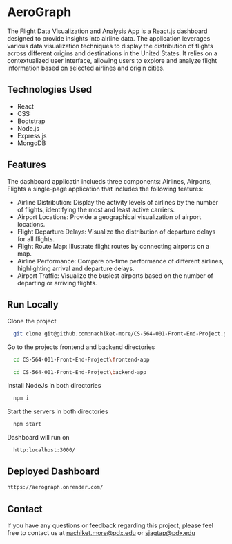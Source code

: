 
# AeroGraph

The Flight Data Visualization and Analysis App is a React.js dashboard designed to provide insights into airline data. The application leverages various data visualization techniques to display the distribution of flights across different origins and destinations in the United States. It relies on a contextualized user interface, allowing users to explore and analyze flight information based on selected airlines and origin cities.

## Technologies Used

 - React
 - CSS
 - Bootstrap
 - Node.js
 - Express.js
 - MongoDB


## Features
The dashboard applicatin inclueds three components: Airlines, Airports, Flights a single-page application that includes the following features:

- Airline Distribution: Display the activity levels of airlines by the number of flights, identifying the most and least active carriers.
- Airport Locations: Provide a geographical visualization of airport locations.
- Flight Departure Delays: Visualize the distribution of departure delays for all flights.
- Flight Route Map: Illustrate flight routes by connecting airports on a map.
- Airline Performance: Compare on-time performance of different airlines, highlighting arrival and departure delays.
- Airport Traffic: Visualize the busiest airports based on the number of departing or arriving flights.


## Run Locally

Clone the project

```bash
  git clone git@github.com:nachiket-more/CS-564-001-Front-End-Project.git
```

Go to the projects frontend and backend directories

```bash
  cd CS-564-001-Front-End-Project\frontend-app
```
```bash
  cd CS-564-001-Front-End-Project\backend-app
```
Install NodeJs in both directories
```bash
  npm i 
```
Start the servers in both directories 

```bash
  npm start
```

Dashboard will run on 

```bash
  http:localhost:3000/
```

## Deployed Dashboard
```bash
https://aerograph.onrender.com/ 
```




## Contact

If you have any questions or feedback regarding this project, please feel free to contact us at nachiket.more@pdx.edu or sjagtap@pdx.edu
